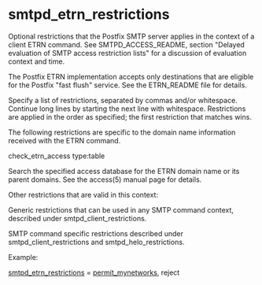 # smtpd_etrn_restrictions 


Optional restrictions that the Postfix SMTP server applies in the
context of a client ETRN command.
See SMTPD_ACCESS_README, section "Delayed evaluation of SMTP access
restriction lists" for a discussion of evaluation context and time.



The Postfix ETRN implementation accepts only destinations that are
eligible for the Postfix "fast flush" service. See the ETRN_README
file for details.



Specify a list of restrictions, separated by commas and/or whitespace.
Continue long lines by starting the next line with whitespace.
Restrictions are applied in the order as specified; the first
restriction that matches wins.



The following restrictions are specific to the domain name information
received with the ETRN command.




check_etrn_access type:table

Search the specified access database for the ETRN domain name
or its parent domains. See the access(5) manual page for details.





Other restrictions that are valid in this context:




Generic restrictions that can be used
in any SMTP command context, described under smtpd_client_restrictions.

SMTP command specific restrictions described under
smtpd_client_restrictions and smtpd_helo_restrictions.




Example:



<a href="postconf.5.html#smtpd_etrn_restrictions">smtpd_etrn_restrictions</a> = <a href="postconf.5.html#permit_mynetworks">permit_mynetworks</a>, reject



